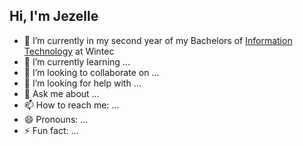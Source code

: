## Hi, I'm Jezelle



- 🔭 I’m currently in my second year of my Bachelors of [Information Technology](https://www.wintec.ac.nz/study-at-wintec/courses/information-technology?utm_source=Google-Search&utm_medium=text-ad&utm_campaign=S125&utm_id=generic-2025&gad_source=1&gad_campaignid=21720867301&gbraid=0AAAAADuJGq2aqPi8eFnjSmmifXfTL8By8&gclid=Cj0KCQjw4qHEBhCDARIsALYKFNOJIDDMuZjGaT2pdKI3bkd6KIAadi9pwrkwnytN9qSIQjc6YCQNgGgaAizkEALw_wcB) at Wintec
- 🌱 I’m currently learning ...
- 👯 I’m looking to collaborate on ...
- 🤔 I’m looking for help with ...
- 💬 Ask me about ...
- 📫 How to reach me: ...
- 😄 Pronouns: ...
- ⚡ Fun fact: ...

